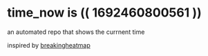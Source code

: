 # time_now is (( 1692460800561 ))

an automated repo that shows the currnent time

inspired by [breakingheatmap](https://github.com/breakingheatmap/breakingheatmap)